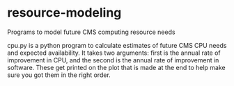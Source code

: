 # resource-modeling
Programs to model future CMS computing resource needs

cpu.py is a python program to calculate estimates of future CMS CPU needs and expected availability.  It takes two arguments: first is the annual rate of improvement in CPU, and the second is the annual rate of improvement in software.  These get printed on the plot that is made at the end to help make sure you got them in the right order.
